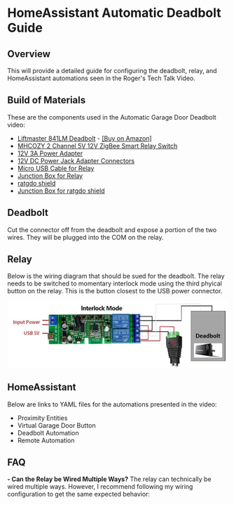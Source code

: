 # HomeAssistant Automatic Deadbolt Guide

## Overview

This will provide a detailed guide for configuring the deadbolt, relay, and HomeAssistant automations seen in the Roger's Tech Talk Video.

## Build of Materials

These are the components used in the Automatic Garage Door Deadbolt video:

- [Liftmaster 841LM Deadbolt](https://www.liftmaster.com/garage-door-lock/p/841LM) - [[Buy on Amazon]](https://www.amazon.com/Liftmaster-841LM-Automatic-Garage-Door/dp/B074L9JQQR)
- [MHCOZY 2 Channel 5V 12V ZigBee Smart Relay Switch](https://www.amazon.com/gp/product/B08YY7XFS3/ref=ppx_yo_dt_b_search_asin_title?ie=UTF8&psc=1)
- [12V 3A Power Adapter](https://www.amazon.com/gp/product/B07XMC9D6R/ref=ppx_yo_dt_b_search_asin_title?ie=UTF8&psc=1)
- [12V DC Power Jack Adapter Connectors](https://www.amazon.com/gp/product/B0B7XXH8RD/ref=ppx_yo_dt_b_search_asin_title?ie=UTF8&psc=1)
- [Micro USB Cable for Relay](https://www.amazon.com/gp/product/B0BTH4NZ8M/ref=ppx_yo_dt_b_search_asin_title?ie=UTF8&psc=1)
- [Junction Box for Relay](https://www.amazon.com/gp/product/B085QCT543/ref=ppx_yo_dt_b_search_asin_title?ie=UTF8&th=1)
- [ratgdo shield](https://github.com/PaulWieland/ratgdo)
- [Junction Box for ratgdo shield](https://www.amazon.com/gp/product/B0B2RHX8B3/ref=ppx_yo_dt_b_search_asin_title?ie=UTF8&psc=1)

## Deadbolt

Cut the connector off from the deadbolt and expose a portion of the two wires. They will be plugged into the COM on the relay.

## Relay

Below is the wiring diagram that should be sued for the deadbolt. The relay needs to be switched to momentary interlock mode using the third phyical button on the relay. This is the button closest to the USB power connector.

![Relay Wiring Diagram](https://github.com/rogerquake/home_automation/blob/main/garage-security/deadbolt_wiring.jpg)

## HomeAssistant

Below are links to YAML files for the automations presented in the video:

- Proximity Entities
- Virtual Garage Door Button
- Deadbolt Automation
- Remote Automation


## FAQ

**- Can the Relay be Wired Multiple Ways?** The relay can technically be wired multiple ways. However, I recommend following my wiring configuration to get the same expected behavior: